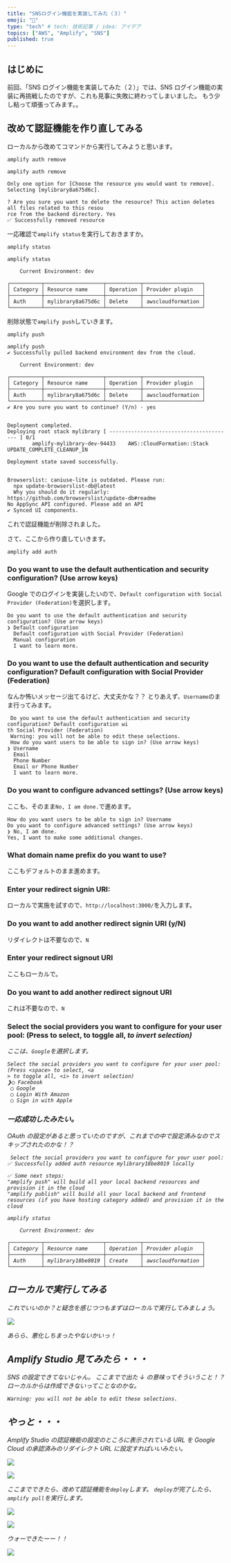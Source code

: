 ```yaml
---
title: "SNSログイン機能を実装してみた（３）"
emoji: "🌊"
type: "tech" # tech: 技術記事 / idea: アイデア
topics: ["AWS", "Amplify", "SNS"]
published: true
---
```


## はじめに

前回、「SNS ログイン機能を実装してみた（２）」では、SNS ログイン機能の実装に再挑戦したのですが、これも見事に失敗に終わってしまいました。
もう少し粘って頑張ってみます。。

## 改めて認証機能を作り直してみる

ローカルから改めてコマンドから実行してみようと思います。

```
amplify auth remove
```

```
amplify auth remove

Only one option for [Choose the resource you would want to remove]. Selecting [mylibrary8a675d6c].

? Are you sure you want to delete the resource? This action deletes all files related to this resou
rce from the backend directory. Yes
✅ Successfully removed resource
```

一応確認で`amplify status`を実行しておきますか。

```
amplify status
```

```
amplify status

    Current Environment: dev

┌──────────┬───────────────────┬───────────┬───────────────────┐
│ Category │ Resource name     │ Operation │ Provider plugin   │
├──────────┼───────────────────┼───────────┼───────────────────┤
│ Auth     │ mylibrary8a675d6c │ Delete    │ awscloudformation │
└──────────┴───────────────────┴───────────┴───────────────────┘
```

削除状態で`amplify push`していきます。

```
amplify push
```

```
amplify push
✔ Successfully pulled backend environment dev from the cloud.

    Current Environment: dev

┌──────────┬───────────────────┬───────────┬───────────────────┐
│ Category │ Resource name     │ Operation │ Provider plugin   │
├──────────┼───────────────────┼───────────┼───────────────────┤
│ Auth     │ mylibrary8a675d6c │ Delete    │ awscloudformation │
└──────────┴───────────────────┴───────────┴───────────────────┘
✔ Are you sure you want to continue? (Y/n) · yes


Deployment completed.
Deploying root stack mylibrary [ ---------------------------------------- ] 0/1
        amplify-mylibrary-dev-94433    AWS::CloudFormation::Stack     UPDATE_COMPLETE_CLEANUP_IN

Deployment state saved successfully.


Browserslist: caniuse-lite is outdated. Please run:
  npx update-browserslist-db@latest
  Why you should do it regularly: https://github.com/browserslist/update-db#readme
No AppSync API configured. Please add an API
✔ Synced UI components.
```

これで認証機能が削除されました。

さて、ここから作り直していきます。

```
amplify add auth
```

### Do you want to use the default authentication and security configuration? (Use arrow keys)

Google でのログインを実装したいので、`Default configuration with Social Provider (Federation)`を選択します。

```
Do you want to use the default authentication and security configuration? (Use arrow keys)
❯ Default configuration
  Default configuration with Social Provider (Federation)
  Manual configuration
  I want to learn more.
```

### Do you want to use the default authentication and security configuration? Default configuration with Social Provider (Federation)

なんか怖いメッセージ出てるけど、大丈夫かな？？
とりあえず、`Username`のまま行ってみます。

```
 Do you want to use the default authentication and security configuration? Default configuration wi
th Social Provider (Federation)
 Warning: you will not be able to edit these selections.
 How do you want users to be able to sign in? (Use arrow keys)
❯ Username
  Email
  Phone Number
  Email or Phone Number
  I want to learn more.
```

### Do you want to configure advanced settings? (Use arrow keys)

ここも、そのまま`No, I am done.`で進めます。

```
How do you want users to be able to sign in? Username
Do you want to configure advanced settings? (Use arrow keys)
❯ No, I am done.
Yes, I want to make some additional changes.
```

### What domain name prefix do you want to use?

ここもデフォルトのまま進めます。

### Enter your redirect signin URI:

ローカルで実施を試すので、`http://localhost:3000/`を入力します。

### Do you want to add another redirect signin URI (y/N)

リダイレクトは不要なので、`N`

### Enter your redirect signout URI

ここもローカルで。

### Do you want to add another redirect signout URI

これは不要なので、`N`

### Select the social providers you want to configure for your user pool: (Press <space> to select, <a> to toggle all, <i> to invert selection)

ここは、`Google`を選択します。

```
Select the social providers you want to configure for your user pool: (Press <space> to select, <a
> to toggle all, <i> to invert selection)
❯◯ Facebook
 ◯ Google
 ◯ Login With Amazon
 ◯ Sign in with Apple
```

### 一応成功したみたい。

OAuth の設定があると思っていたのですが、これまでの中で設定済みなのでスキップされたのかな！？

```
 Select the social providers you want to configure for your user pool:
✅ Successfully added auth resource mylibrary18be8019 locally

✅ Some next steps:
"amplify push" will build all your local backend resources and provision it in the cloud
"amplify publish" will build all your local backend and frontend resources (if you have hosting category added) and provision it in the cloud
```

```
amplify status

    Current Environment: dev

┌──────────┬───────────────────┬───────────┬───────────────────┐
│ Category │ Resource name     │ Operation │ Provider plugin   │
├──────────┼───────────────────┼───────────┼───────────────────┤
│ Auth     │ mylibrary18be8019 │ Create    │ awscloudformation │
└──────────┴───────────────────┴───────────┴───────────────────┘
```

## ローカルで実行してみる

これでいいのか？と疑念を感じつつもまずはローカルで実行してみましょう。

![](/images/20230914-amplify-sns-login-03/2023-09-17-13-05-50.png)

あらら、悪化しちまったやないかいっ！

## Amplify Studio 見てみたら・・・

SNS の設定できてないじゃん。
ここまでで出た ↓ の意味ってそういうこと！？
ローカルからは作成できないってことなのかな。

```
Warning: you will not be able to edit these selections.
```

## やっと・・・

Amplify Studio の認証機能の設定のところに表示されている URL を Google Cloud の承認済みのリダイレクト URL に設定すればいいみたい。

![](/images/20230914-amplify-sns-login-03/2023-09-17-13-38-12.png)

![](/images/20230914-amplify-sns-login-03/2023-09-17-13-41-22.png)

ここまでできたら、改めて認証機能を`deploy`します。
`deploy`が完了したら、`amplify pull`を実行します。

![](/images/20230914-amplify-sns-login-03/2023-09-17-13-44-39.png)

![](/images/20230914-amplify-sns-login-03/2023-09-17-13-30-24.png)

ウォーできたーー！！

![](/images/20230914-amplify-sns-login-03/2023-09-17-13-36-37.png)
